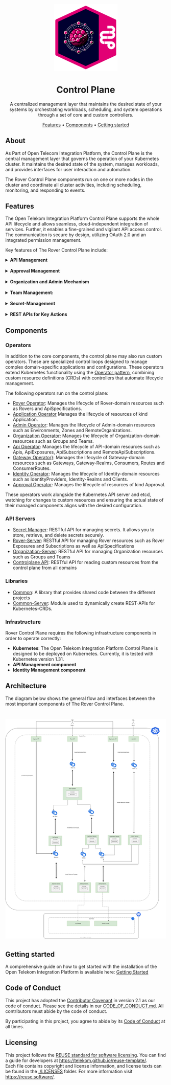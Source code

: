 <!--
SPDX-FileCopyrightText: 2024 Deutsche Telekom AG

SPDX-License-Identifier: CC0-1.0    
-->

<p align="center">
  <img src="./docs/img/Open-Telekom-Integration-Platform_Visual.svg" alt="Open Telekom Integration Platform logo" width="200">
  <h1 align="center">Control Plane</h1>
</p>

<p align="center">
 A centralized management layer that maintains the desired state of your systems by orchestrating workloads, scheduling, and system operations through a set of core and custom controllers.
</p>

<p align="center">
  <a href="#features">Features</a> •
  <a href="#components"> Components</a> •
  <a href="#getting-started">Getting started</a>
</p>

## About

As Part of Open Telecom Integration Platform, the Control Plane is the central management layer that governs the operation of your Kubernetes cluster. It maintains the desired state of the system, manages workloads, and provides interfaces for user interaction and automation.

The Rover Control Plane components run on one or more nodes in the cluster and coordinate all cluster activities, including scheduling, monitoring, and responding to events.  


## Features

The Open Telekom Integration Platform Control Plane supports the whole API lifecycle and allows seamless, cloud-independent integration of services. Further, it enables a fine-grained and vigilant API access control. The communication is secure by design, utilizing OAuth 2.0 and an integrated permission management. 

Key features of The Rover Control Plane include:  


<details>
<summary><strong>API Management</strong></summary>  
Control Plane supports the whole API lifecycle and allows seamless, cloud-independent integration of services. Further, it enables a fine-grained and vigilant API access control. The communication is secure by design, utilizing OAuth 2.0 and an integrated permission management. 
</details>
<br />
<details>
<summary><strong>Approval Management</strong></summary>  
It provides secure and auditable access to APIs, with features like 4-eyes-principle, approval expiration, recertification, and more.
</details>
<br />
<details>
<summary><strong>Organization and Admin Mechanism</strong></summary>  
Provides Administrative tools for efficient organization management, including zones, gateways, and identity providers.
</details>
<br />
<details>
<summary><strong>Team Management:</strong></summary>  
Provides team management capabilities within the control plane
</details>
<br />
<details>
<summary><strong>Secret-Management</strong></summary>
Secret management involves securely storing, accessing, and distributing sensitive information such as passwords, API keys, and certificates within a Kubernetes cluster. It ensures that secrets are encrypted at rest and transmitted securely, while limiting access to only authorized workloads and users.  
</details>
<br />
<details>
<summary><strong>REST APIs for Key Actions</strong></summary> 
- Rover API: API to interact with and manage Rover functionalities.
- Approval API: API for handling approval processes and workflows.
- Team API: API for team management and related actions.
- Catalog API: API to access and manage an API catalog
- ControlPlane API
</details>

## Components

### Operators
In addition to the core components, the control plane may also run custom operators. These are specialized control loops designed to manage complex domain-specific applications and configurations. These operators extend Kubernetes functionality using the [Operator pattern](https://kubernetes.io/docs/concepts/extend-kubernetes/operator/), combining custom resource definitions (CRDs) with controllers that automate lifecycle management.

The following operators run on the control plane:
- [Rover Operator](./rover): Manages the lifecycle of Rover-domain resources such as Rovers and ApiSpecifications.
- [Application Operator](./application) Manages the lifecycle of resources of kind Application.
- [Admin Operator](./admin): Manages the lifecycle of Admin-domain resources such as Environments, Zones and RemoteOrganizations.
- [Organization Operator](./organization):  Manages the lifecycle of Organization-domain resources such as Groups and Teams.
- [Api Operator](./api):  Manages the lifecycle of API-domain resources such as Apis, ApiExposures, ApiSubscriptions and RemoteApiSubscriptions.
- [Gateway Operator}](./gateway):  Manages the lifecycle of Gateway-domain resources such as Gateways, Gateway-Realms, Consumers, Routes and ConsumerRoutes.
- [Identity Operator](./identity):  Manages the lifecycle of Identity-domain resources such as IdentityProviders, Identity-Realms and Clients.
- [Approval Operator](./approval):  Manages the lifecycle of resources of kind Approval.

These operators work alongside the Kubernetes API server and etcd, watching for changes to custom resources and ensuring the actual state of their managed components aligns with the desired configuration.

### API Servers
- [Secret Manager](./secret-manager): RESTful API for managing secrets. It allows you to store, retrieve, and delete secrets securely.
- [Rover-Server](./rover-server): RESTful API for managing Rover resources such as Rover Exposures and Subscriptions as well as ApiSpecifications
- [Organization-Server](./organization-server): RESTful API for managing Organization resources such as Groups and Teams
- [Controlplane API](./controlplane-api): RESTful API for reading custom resources from the control plane from all domains 

### Libraries
- [Common](./common): A library that provides shared code between the different projects
- [Common-Server](./common-server): Module used to dynamically create REST-APIs for Kubernetes-CRDs.

### Infrastructure

Rover Control Plane requires the following infrastructure components in order to operate correctly:

- **Kubernetes**: The Open Telekom Integration Platform Control Plane is designed to be deployed on Kubernetes. Currently, it is tested with Kubernetes version 1.31.
- **API Management component**
- **Identity Management component**

## Architecture
The diagram below shows the general flow and interfaces between the most important components of The Rover Control Plane.
# ![Architecture](./docs//img/CP_Architecture_2.drawio.svg)

## Getting started
A comprehensive guide on how to get started with the installation of the Open Telekom Integration Platform is available here: [Getting Started](./docs/files/getting_started.md)  

## Code of Conduct

This project has adopted the [Contributor Covenant](https://www.contributor-covenant.org/) in version 2.1 as our code of conduct. Please see the details in our [CODE_OF_CONDUCT.md](CODE_OF_CONDUCT.md). All contributors must abide by the code of conduct.

By participating in this project, you agree to abide by its [Code of Conduct](./CODE_OF_CONDUCT.md) at all times.

## Licensing

This project follows the [REUSE standard for software licensing](https://reuse.software/). You can find a guide for developers at https://telekom.github.io/reuse-template/.   
Each file contains copyright and license information, and license texts can be found in the [./LICENSES](./LICENSES) folder. For more information visit https://reuse.software/.
